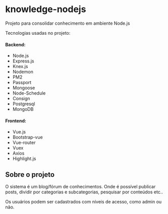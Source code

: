 # knowledge-nodejs

Projeto para consolidar conhecimento em ambiente Node.js

Tecnologias usadas no projeto:

#### Backend:

* Node.js
* Express.js
* Knex.js
* Nodemon
* PM2
* Passport
* Mongoose
* Node-Schedule
* Consign
* Postgresql
* MongoDB

#### Frontend:

* Vue.js
* Bootstrap-vue
* Vue-router
* Vuex
* Axios
* Highlight.js


## Sobre o projeto

O sistema é um blog/fórum de conhecimentos. Onde é possível publicar posts, dividir por categorias e subcategorias, pesquisar por conteúdos etc..

Os usuários podem ser cadastrados com níveis de acesso, como admin ou não.

